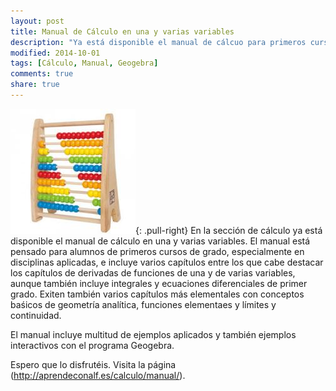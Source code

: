 ```yaml
---
layout: post
title: Manual de Cálculo en una y varias variables
description: "Ya está disponible el manual de cálcuo para primeros cursos de grado"
modified: 2014-10-01
tags: [Cálculo, Manual, Geogebra]
comments: true
share: true
---
```


![Ábaco](/images/abaco.jpg){: .pull-right} 
En la sección de cálculo ya está disponible el manual de cálculo en una y varias variables. El manual está pensado para alumnos de primeros cursos de grado, especialmente en disciplinas aplicadas, e incluye varios capítulos entre los que cabe destacar los capítulos de derivadas de funciones de una y de varias variables, aunque también incluye integrales y ecuaciones diferenciales de primer grado. Exiten también varios capítulos más elementales con conceptos baśicos de geometría analítica, funciones elementaes y límites y continuidad.

El manual incluye multitud de ejemplos aplicados y también ejemplos interactivos con el programa Geogebra. 

Espero que lo disfrutéis. Visita la página (<http://aprendeconalf.es/calculo/manual/>).
